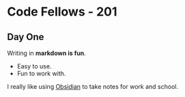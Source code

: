 # Code Fellows - 201

## Day One


Writing in **markdown is fun**.
- Easy to use.
- Fun to work with.

I really like using [Obsidian](https://obsidian.md/) to take notes for work and school.
